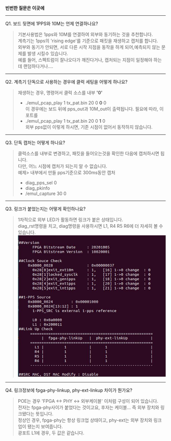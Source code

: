 **빈번한 질문은 이곳에**  

***
Q1. 보드 뒷면에 1PPS와 10M는 언제 연결하나요?  
>기본사용법은 1pps와 10M를 연결하여 외부와 동기하는 것을 추천합니다.  
>계측기는 1pps의 'rising edge'를 기준으로 패킷을 재생하고 캡처를 합니다.  
>외부와 동기가 안되면, 서로 다른 시작 지점을 동작을 하게 되어,예측되지 않는 문제를 발생 시킬수 있습니다.  
>예를 들어, 스펙트럼이 잘나오다가 깨진다거나, 캡처되는 지점이 일정해야 하는데 랜덤하다거나....    
  
***  
Q2. 계측기 단독으로 사용하는 경우에 클럭 세팅을 어떻게 하나요?     
>재생하는 경우, 명령어서 클럭 소스를 내부 **'0'**   
>- ./emul_pcap_play 1 tx_pat.bin 20 0 **0** 0   
>이 경우에는 보드 뒤에 pps_out과 10M_out이 출력됩니다. 필요에 따라, 이 포트를 
>- ./emul_pcap_play 1 tx_pat.bin 20 0 **1** 0   
>외부 pps없이 이렇게 하시면, 기준 시점이 없어서 동작하지 않습니다.  
  
***  
Q3. 단독 캡처는 어떻게 하나요?  
>클럭소스를 내부로 변경하고, 패킷을 들어오는것을 확인한 다음에 캡처하시면 됩니다.  
>다만, 어느 시점에 캡처가 되는지 알 수 없습니다.  
>예제> 내부에서 만들 pps기준으로 300ms동안 캡처  
>- diag_pps_sel 0   
>- diag_pkinfo  
>- /emul_capture 30 0  

***  
Q3. 링크가 붙었는지는 어떻게 확인하나요?  
>1차적으로 외부 LED가 활동하면 링크가 붙은 상태입니다.  
>diag_rst명령을 치고, diag명령을 사용하시면 L1, R4 R5 R6에 더 자세히 볼 수 있습니다.  
![diag명령그림](https://github.com/ymhan-erik/emul/blob/main/doc/pic/diag.jpg)  

***  
Q4. 링크정보에 fpga-phy-linkup, phy-ext-linkup 차이가 뭔가요?  
> POE는 경우 'FPGA <-> PHY <-> 외부케이블' 이처럼 구성이 되어 있습니다.    
> 전자는 fpga-phy사이가 붙었다는 것이고요, 후자는 케이블... 즉 외부 장치와 링크됐다는 뜻입니다.    
> 정상인 경우, fpga-phy는 항상 링크업 상태이고, phy-ext는 외부 장치와 링크업이 됐는지 보여줍니다.    
> 광포트 L1에 경우, 두 값은 같습니다.    
